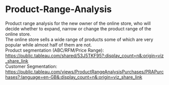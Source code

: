 # Product-Range-Analysis
Product range analysis for the new owner of the online store,  who will decide whether to expand, narrow or change the product range of the online store.  
The online store sells a wide range of products some of which are very popular while almost half of them are not.   
Product segmentation (ABC/RFM/Price Range):  
https://public.tableau.com/shared/53J5TKF95?:display_count=n&:origin=viz_share_link  
Customer Segmentation:  
https://public.tableau.com/views/ProductRangeAnalysisPurchases/PRAPurchases?:language=en-GB&:display_count=n&:origin=viz_share_link
